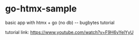 # go-htmx-sample
basic app with htmx + go (no db) -- bugbytes tutorial

tutorial link: https://www.youtube.com/watch?v=F9H6vYelYyU
